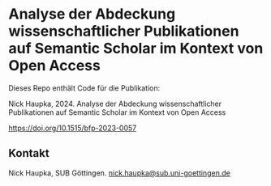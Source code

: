 # Analyse der Abdeckung wissenschaftlicher Publikationen auf Semantic Scholar im Kontext von Open Access

Dieses Repo enthält Code für die Publikation:

Nick Haupka, 2024. Analyse der Abdeckung wissenschaftlicher Publikationen auf Semantic Scholar im Kontext von Open Access

https://doi.org/10.1515/bfp-2023-0057

## Kontakt

Nick Haupka, SUB Göttingen. nick.haupka@sub.uni-goettingen.de
